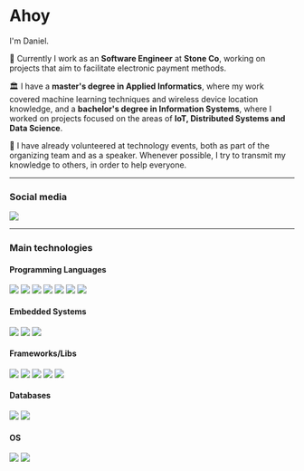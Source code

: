 # Ahoy

I'm Daniel.

:office: Currently I work as an **Software Engineer** at **Stone Co**, working on projects that aim to facilitate electronic payment methods.

:classical_building: I have a **master's degree in Applied Informatics**, where my work covered machine learning techniques and wireless device location knowledge, and a **bachelor's degree in Information Systems**, where I worked on projects focused on the areas of **IoT, Distributed Systems and Data Science**. 

<!--Creator of the blog **"Blog do Oak"**, where I usually post topics about programming. I also have a course published on <a href="https://www.udemy.com/user/daniel-jose-de-carvalho/">Udemy</a>.-->

:busts_in_silhouette: I have already volunteered at technology events, both as part of the organizing team and as a speaker. Whenever possible, I try to transmit my knowledge to others, in order to help everyone.

---

### Social media

<a href="https://www.linkedin.com/in/carvalhodj" target="_blank" rel="noopener noreferrer"><img src="https://img.shields.io/badge/linkedin%20-%230167ff.svg?&style=flat&logo=linkedin&logoColor=white"/></a>

---

### Main technologies

#### Programming Languages

<img src="https://img.shields.io/badge/c%20-%2300599C.svg?&style=flat&logo=c&logoColor=white"/> <img src="https://img.shields.io/badge/c++%20-%2300599C.svg?&style=flat&logo=c%2B%2B&ogoColor=white"/> <img src="https://img.shields.io/badge/python%20-%2314354C.svg?&style=flat&logo=python&logoColor=white"/> <img src="https://img.shields.io/badge/shell_script%20-%23121011.svg?&style=flat&logo=gnu-bash&logoColor=white"/> <img src="https://img.shields.io/badge/r-%23276DC3.svg?&style=flat&logo=r&logoColor=white"/> <img src="https://img.shields.io/badge/rust-%23000000.svg?&style=flat&logo=rust&logoColor=white"/> <img src="https://img.shields.io/badge/kotlin%20-%235835CC.svg?&style=flat&logo=kotlin&logoColor=white"/>

#### Embedded Systems

<img src="https://img.shields.io/badge/-Arduino-00979D?style=flat&logo=Arduino&logoColor=white"/> <img src="https://img.shields.io/badge/-Raspberry%20Pi-C51A4A?style=flat&logo=Raspberry-Pi&logoColor=white"/> <img src="https://img.shields.io/badge/arm%20-%230075A8.svg?&style=flat&logo=arm&logoColor=white"/>

#### Frameworks/Libs

<img src="https://img.shields.io/badge/flask%20-%23000.svg?&style=flat&logo=flask&logoColor=white"/> <img src="https://img.shields.io/badge/pandas%20-%23150458.svg?&style=flat&logo=pandas&logoColor=white"/> <img src="https://img.shields.io/badge/apache%20spark-%235835CC.svg?&style=flat&logo=apache&logoColor=white"/> <img src="https://img.shields.io/badge/opencv%20-%230167ff.svg?&style=flat&logo=opencv&logoColor=white"/> <img src="https://img.shields.io/badge/keras%20-%23940E0A.svg?&style=flat&logo=keras&logoColor=white"/>

#### Databases

<img src="https://img.shields.io/badge/mysql-%230075A8.svg?&style=flat&logo=mysql&logoColor=white"/> <img src ="https://img.shields.io/badge/sqlite-%2307405e.svg?&style=flat&logo=sqlite&logoColor=white"/>

#### OS

<img src="https://img.shields.io/badge/linux%20-%23313131.svg?&style=flat&logo=linux&logoColor=white"/> <img src="https://img.shields.io/badge/windows%20-%231563FF.svg?&style=flat&logo=windows&logoColor=white"/>

<!--
**carvalhodj/carvalhodj** is a ✨ _special_ ✨ repository because its `README.md` (this file) appears on your GitHub profile.

Here are some ideas to get you started:

- 🔭 I’m currently working on ...
- 🌱 I’m currently learning ...
- 👯 I’m looking to collaborate on ...
- 🤔 I’m looking for help with ...
- 💬 Ask me about ...
- 📫 How to reach me: ...
- 😄 Pronouns: ...
- ⚡ Fun fact: ...

[![Linkedin](https://img.shields.io/badge/linked-in-369?style=flat-square&logo=linkedin&logoColor=white&color=blue)](https://www.linkedin.com/in/carvalhodj)

[![E-Mail](https://img.shields.io/badge/email-reveal-2a8?style=flat-square&logo=gmail&logoColor=white)](https://mailhide.io/e/k9WJN0Jf)
-->
